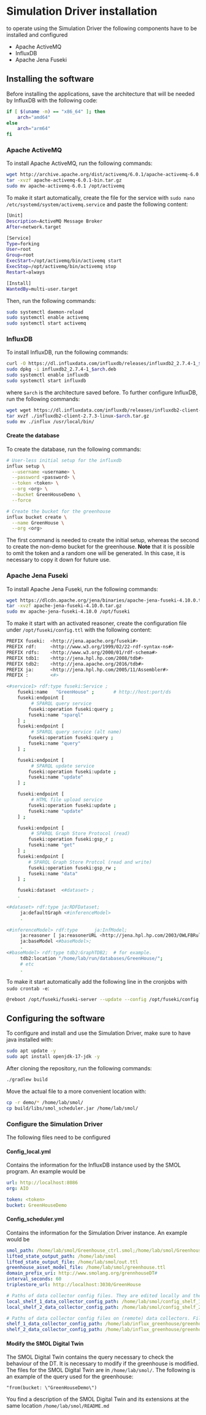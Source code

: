 # Simulation Driver installation

to operate using the Simulation Driver the following components have to be installed and configured

- Apache ActiveMQ
- InfluxDB
- Apache Jena Fuseki

## Installing the software

Before installing the applications, save the architecture that will be needed by InfluxDB with the following code:

```bash
if [ $(uname -m) == "x86_64" ]; then
    arch="amd64"
else
    arch="arm64"
fi
```

### Apache ActiveMQ

To install Apache ActiveMQ, run the following commands:

```bash
wget http://archive.apache.org/dist/activemq/6.0.1/apache-activemq-6.0.1-bin.tar.gz
tar -xvzf apache-activemq-6.0.1-bin.tar.gz
sudo mv apache-activemq-6.0.1 /opt/activemq
```

To make it start automatically, create the file for the service with `sudo nano /etc/systemd/system/activemq.service` and paste the following content:

```bash
[Unit]
Description=ActiveMQ Message Broker
After=network.target

[Service]
Type=forking
User=root
Group=root
ExecStart=/opt/activemq/bin/activemq start
ExecStop=/opt/activemq/bin/activemq stop
Restart=always

[Install]
WantedBy=multi-user.target
```

Then, run the following commands:

```bash
sudo systemctl daemon-reload
sudo systemctl enable activemq
sudo systemctl start activemq
```

### InfluxDB

To install InfluxDB, run the following commands:

```bash
curl -O https://dl.influxdata.com/influxdb/releases/influxdb2_2.7.4-1_$arch.deb
sudo dpkg -i influxdb2_2.7.4-1_$arch.deb
sudo systemctl enable influxdb
sudo systemctl start influxdb
```

where `$arch` is the architecture saved before. To further configure InfluxDB, run the following commands:

```bash
wget wget https://dl.influxdata.com/influxdb/releases/influxdb2-client-2.7.3-linux-$arch.tar.gz
tar xvzf ./influxdb2-client-2.7.3-linux-$arch.tar.gz
sudo mv ./influx /usr/local/bin/
```

#### Create the database

To create the database, run the following commands:

```bash
# User-less initial setup for the influxdb
influx setup \
  --username <username> \
  --password <password> \
  --token <token> \
  --org <org> \
  --bucket GreenHouseDemo \
  --force

# Create the bucket for the greenhouse
influx bucket create \
  --name GreenHouse \
  --org <org>
```

The first command is needed to create the initial setup, whereas the second to create the non-demo bucket for the greenhouse. **Note** that it is possible to omit the token and a random one will be generated. In this case, it is necessary to copy it down for future use.

### Apache Jena Fuseki

To install Apache Jena Fuseki, run the following commands:

```bash
wget https://dlcdn.apache.org/jena/binaries/apache-jena-fuseki-4.10.0.tar.gz
tar -xvzf apache-jena-fuseki-4.10.0.tar.gz
sudo mv apache-jena-fuseki-4.10.0 /opt/fuseki
```

To make it start with an activated reasoner, create the configuration file under `/opt/fuseki/config.ttl` with the following content:

```bash
PREFIX fuseki:  <http://jena.apache.org/fuseki#>
PREFIX rdf:     <http://www.w3.org/1999/02/22-rdf-syntax-ns#>
PREFIX rdfs:    <http://www.w3.org/2000/01/rdf-schema#>
PREFIX tdb1:    <http://jena.hpl.hp.com/2008/tdb#>
PREFIX tdb2:    <http://jena.apache.org/2016/tdb#>
PREFIX ja:      <http://jena.hpl.hp.com/2005/11/Assembler#>
PREFIX :        <#>

<#service1> rdf:type fuseki:Service ;
    fuseki:name   "GreenHouse" ;       # http://host:port/ds
    fuseki:endpoint [ 
         # SPARQL query service
        fuseki:operation fuseki:query ; 
        fuseki:name "sparql"
    ] ;
    fuseki:endpoint [ 
         # SPARQL query service (alt name)
        fuseki:operation fuseki:query ; 
        fuseki:name "query" 
    ] ;

    fuseki:endpoint [ 
         # SPARQL update service
        fuseki:operation fuseki:update ; 
        fuseki:name "update" 
    ] ;

    fuseki:endpoint [ 
         # HTML file upload service
        fuseki:operation fuseki:update ; 
        fuseki:name "update" 
    ] ;

    fuseki:endpoint [ 
         # SPARQL Graph Store Protocol (read)
        fuseki:operation fuseki:gsp_r ; 
        fuseki:name "get" 
    ] ;
    fuseki:endpoint [ 
        # SPARQL Graph Store Protcol (read and write)
        fuseki:operation fuseki:gsp_rw ; 
        fuseki:name "data" 
    ] ;

    fuseki:dataset  <#dataset> ;
    .

<#dataset> rdf:type ja:RDFDataset;
     ja:defaultGraph <#inferenceModel>
     .
     
<#inferenceModel> rdf:type      ja:InfModel;
     ja:reasoner [ ja:reasonerURL <http://jena.hpl.hp.com/2003/OWLFBRuleReasoner> ];
     ja:baseModel <#baseModel>;
     .
<#baseModel> rdf:type tdb2:GraphTDB2;  # for example.
     tdb2:location "/home/lab/run/databases/GreenHouse/";
     # etc
     .
```

To make it start automatically add the following line in the cronjobs with `sudo crontab -e`:

```bash
@reboot /opt/fuseki/fuseki-server --update --config /opt/fuseki/config.ttl &
```

## Configuring the software

To configure and install and use the Simulation Driver, make sure to have java installed with:

```bash
sudo apt update -y
sudo apt install openjdk-17-jdk -y
```

After cloning the repository, run the following commands:

```bash
./gradlew build
```

Move the actual file to a more convenient location with:

```bash
cp -r demo/* /home/lab/smol/
cp build/libs/smol_scheduler.jar /home/lab/smol/
```

### Configure the Simulation Driver

The following files need to be configured

#### Config_local.yml

Contains the information for the InfluxDB instance used by the SMOL program. An example would be

```yaml
url: http://localhost:8086
org: AIO

token: <token>
bucket: GreenHouseDemo
```

#### Config_scheduler.yml

Contains the information for the Simulation Driver instance. An example would be

```yaml
smol_path: /home/lab/smol/Greenhouse_ctrl.smol;/home/lab/smol/Greenhouse_data.smol;/home/lab/smol/Greenhouse_health.smol;/home/lab/smol/Greenhouse_plants.smol;/home/lab/smol/Greenhouse_pumps.smol;/home/lab/smol/Greenhouse_pots.smol;/home/lab/smol/GreenHouse.smol
lifted_state_output_path: /home/lab/smol
lifted_state_output_file: /home/lab/smol/out.ttl
greenhouse_asset_model_file: /home/lab/smol/greenhouse.ttl
domain_prefix_uri: http://www.smolang.org/grennhouseDT#
interval_seconds: 60
triplestore_url: http://localhost:3030/GreenHouse

# Paths of data collector config files. They are edited locally and then sent to data collectors.
local_shelf_1_data_collector_config_path: /home/lab/smol/config_shelf_1.ini
local_shelf_2_data_collector_config_path: /home/lab/smol/config_shelf_2.ini

# Paths of data collector config files on (remote) data collectors. Files will be sent to these paths.
shelf_1_data_collector_config_path: /home/lab/influx_greenhouse/greenhouse-data-collector/collector/config.ini
shelf_2_data_collector_config_path: /home/lab/influx_greenhouse/greenhouse-data-collector/collector/config.ini
```

#### Modify the SMOL Digital Twin

The SMOL Digital Twin contains the query necessary to check the behaviour of the DT.
It is necessary to modify if the greenhouse is modified. The files for the SMOL Digital Twin are in `/home/lab/smol/`. The following is an example of the query used for the greenhouse:

```text
"from(bucket: \"GreenHouseDemo\")
```

You find a description of the SMOL Digital Twin and its extensions at the same location  `/home/lab/smol/README.md`
